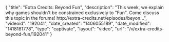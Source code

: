 {
    "title": "Extra Credits: Beyond Fun",
    "description": "This week, we explain why games shouldn't be constrained exclusively to \"Fun\". Come discuss this topic in the forums! http:\/\/extra-credits.net\/episodes\/beyon...",
    "videoid": "192041",
    "date_created": "1406055189",
    "date_modified": "1418181778",
    "type": "captivate",
    "layout": "video",
    "url": "\/v\/extra-credits-beyond-fun\/192041"
}